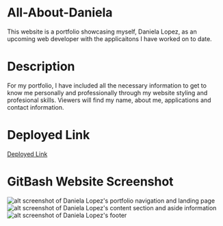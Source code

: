 # All-About-Daniela
This website is a portfolio showcasing myself, Daniela Lopez, as an upcoming web developer with the applicaitons I have worked on to date.
# Description
For my portfolio, I have included all the necessary information to get to know me personally and professionally through my website styling and profesional skills. Viewers will find my name, about me, applications and contact information. 
# Deployed Link
[Deployed Link]()
# GitBash Website Screenshot
![alt screenshot of Daniela Lopez's portfolio navigation and landing page]()
![alt screenshot of Daniela Lopez's content section and aside information]()
![alt screenshot of Daniela Lopez's footer]()